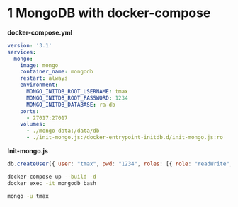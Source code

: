# 1 MongoDB with docker-compose

**docker-compose.yml**

```yml
version: '3.1'
services:
  mongo:
    image: mongo
    container_name: mongodb
    restart: always
    environment:
      MONGO_INITDB_ROOT_USERNAME: tmax
      MONGO_INITDB_ROOT_PASSWORD: 1234
      MONGO_INITDB_DATABASE: ra-db
    ports:
      - 27017:27017
    volumes:
      - ./mongo-data:/data/db
      - ./init-mongo.js:/docker-entrypoint-initdb.d/init-mongo.js:ro

```

**Init-mongo.js**

```javascript
db.createUser({ user: "tmax", pwd: "1234", roles: [{ role: "readWrite", db: "ra-db" }] });
```

```bash
docker-compose up --build -d
docker exec -it mongodb bash

mongo -u tmax 
```

